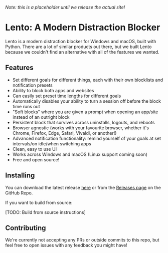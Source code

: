 *Note: this is a placeholder until we release the actual site!*

# Lento: A Modern Distraction Blocker

Lento is a modern distraction blocker for Windows and macOS, built with Python. There are a lot of similar products out there, but we built Lento because we couldn't find an alternative with all of the features we wanted.

## Features
- Set different goals for different things, each with their own blocklists and notification presets
- Ability to block both apps and websites
- Can easily set preset time lengths for different goals
- Automatically disables your ability to turn a session off before the block time runs out
- "Soft blocks" where you are given a prompt when opening an app/site instead of an outright block
- Persistent block that survives across uninstalls, logouts, and reboots
- Browser agnostic (works with your favourite browser, whether it's Chrome, Firefox, Edge, Safari, Vivaldi, or another!)
- Advanced notification functionality: remind yourself of your goals at set intervals/on idle/when switching apps
- Clean, easy to use UI
- Works across Windows and macOS (Linux support coming soon)
- Free and open source!

## Installing
You can download the latest release [here]() or from the [Releases page]() on the GitHub Repo.

If you want to build from source:

[TODO: Build from source instructions]

## Contributing
We're currently not accepting any PRs or outside commits to this repo, but feel free to open issues with any feedback you might have!
